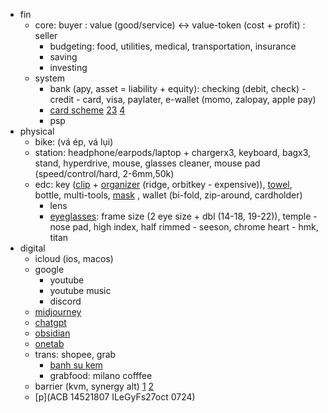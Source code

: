 - fin
	- core: buyer : value (good/service) <-> value-token (cost + profit) : seller
		- budgeting: food, utilities, medical, transportation, insurance
		- saving
		- investing
	- system 
		- bank (apy, asset = liability + equity): checking (debit, check) -  credit - card, visa, paylater, e-wallet (momo, zalopay, apple pay)
		- [card scheme](https://blog.bytebytego.com/p/ep-39-accounting-101-in-payment-systems) [2](https://blog.bytebytego.com/p/ep28-the-payments-ecosystem-also)[3](https://blog.bytebytego.com/p/payment-system) [4](https://newsletter.pragmaticengineer.com/p/designing-a-payment-system)
		- psp
- physical
	- bike: (vá ép, vá lụi)
	- station: headphone/earpods/laptop + chargerx3, keyboard, bagx3, stand, hyperdrive, mouse, glasses cleaner, mouse pad (speed/control/hard, 2-6mm,50k)
	- edc: key ([clip](https://shopee.vn/M%C3%B3c-kh%C3%B3a-c%C3%A0i-th%E1%BA%AFt-l%C6%B0ng-Keybar-EDC-Titanium-FEGVE-(Ti-043)-i.469945.22166697302?publish_id=&sp_atk=4bc4742a-c9c5-4afa-8fbc-dacfc67583ec&xptdk=4bc4742a-c9c5-4afa-8fbc-dacfc67583ec) + [organizer](https://shopee.vn/NewBaby-Portable-compact-key-ring-smart-holder-keys-organizer-clip-key-chain-pocket-tool-Vn-VN-VN-i.97333156.22463740216) (ridge, orbitkey - expensive)), [towel](https://www.google.com/search?q=matador+nanodry+towel&oq=matador+nano&gs_lcrp=EgZjaHJvbWUqBwgAEAAYgAQyBwgAEAAYgAQyBggBEEUYOTIHCAIQABiABDIHCAMQABiABDIHCAQQABiABDIHCAUQABiABDIHCAYQABiABDIHCAcQABiABDIMCAgQABgUGIcCGIAE0gEIMjYwNWowajGoAgCwAgA&sourceid=chrome&ie=UTF-8), bottle, multi-tools, [mask](https://vt.tiktok.com/ZSFcM47Y2/) , wallet (bi-fold, zip-around, cardholder)
		- lens
		- [eyeglasses](https://www.youtube.com/watch?v=FVPj4om505E&list=PLzi60fSuOmPBWMT-jd7GYS6EDpv3CfK5P&index=2): frame size (2 eye size + dbl (14-18, 19-22)), temple - nose pad, high index, half rimmed - seeson, chrome heart - hmk, titan
- digital
	- icloud (ios, macos)
	- google
		- youtube
		- youtube music
		- discord
	- [midjourney](https://docs.google.com/document/d/1h1FZ2HnC2CG6lflnvIkowYVu3CNSp6pfY0UQOdaz8oE/edit?usp=sharing)
	- [chatgpt](https://docs.google.com/document/d/1yVgH0m6vJR_MDs4p3uI3g2X1w-kuHCE8oBSyl8FecyI/edit?usp=sharing)
	- [obsidian](https://docs.google.com/document/d/1MFosOH7U-vYx9Fs9rXmHp7VA6QHgSrUMi6QSi_WGQc0/edit?usp=sharing)
	- [onetab](https://docs.google.com/document/d/1klvwDo19ubelJPK8tkcDBqnoirTCnve3zjQNYsAedLY/edit?usp=sharing)
	- trans: shopee, grab
		- [banh su kem](https://food.grab.com/vn/en/restaurant/b%C3%A1nh-su-que-nguy%E1%BB%85n-thi%E1%BB%87n-thu%E1%BA%ADt-delivery/5-CY2BR321L7UZT6)
		- grabfood: milano cofffee
	- barrier (kvm, synergy alt) [1](https://github.com/debauchee/barrier/releases) [2](https://github.com/debauchee/barrier/issues/231)
	- [p](ACB 14521807 ILeGyFs27oct  0724)
